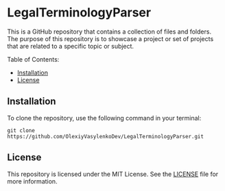 # LegalTerminologyParser
This is a GitHub repository that contains a collection of files and folders. The purpose of this repository is to showcase a project or set of projects that are related to a specific topic or subject.

Table of Contents:

* [Installation](#installation)
* [License](#license)

## Installation
To clone the repository, use the following command in your terminal:

```git clone https://github.com/OlexiyVasylenkoDev/LegalTerminologyParser.git```

## License
This repository is licensed under the MIT License. See the [LICENSE](https://github.com/OlexiyVasylenkoDev/LegalTerminologyParser/LICENSE) file for more information.
